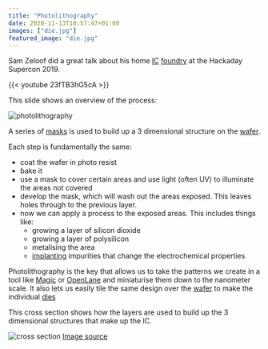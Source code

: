 ```yaml
---
title: "Photolithography"
date: 2020-11-13T10:57:47+01:00
images: ["die.jpg"]
featured_image: "die.jpg"
---
```


Sam Zeloof did a great talk about his home [IC](/terminology) [foundry](/terminology/foundry) at the Hackaday Supercon 2019.

{{< youtube 23fTB3hG5cA >}}

This slide shows an overview of the process:

![photolithography](/photolithography.png)

A series of [masks](/terminology/maskset) is used to build up a 3 dimensional structure on the [wafer](/terminology/wafer).

Each step is fundamentally the same:

* coat the wafer in photo resist
* bake it
* use a mask to cover certain areas and use light (often UV) to illuminate the areas not covered
* develop the mask, which will wash out the areas exposed. This leaves holes through to the previous layer.
* now we can apply a process to the exposed areas. This includes things like:
    * growing a layer of silicon dioxide
    * growing a layer of polysilicon
    * metalising the area
    * [implanting](/terminology/doping) impurities that change the electrochemical properties

Photolithography is the key that allows us to take the patterns we create in a tool like [Magic](/terminology/magic) or [OpenLane](/terminology/openlane) and miniaturise them down to the nanometer scale. It also lets us easily tile the same design over the [wafer](/terminology/wafer) to make the individual [dies](/terminology/die)

This cross section shows how the layers are used to build up the 3 dimensional structures that make up the IC.

![cross section](/ic-cross-section.jpeg) [Image source](https://twitter.com/reivilo_t/status/1324402794783215616/photo/1)

